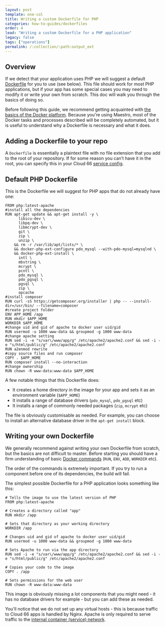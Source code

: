 ```yaml
---
layout: post
template: one-col
title: Writing a custom Dockerfile for PHP
categories: how-to-guides/dockerfiles
order: 4
lead: "Writing a custom Dockerfile for a PHP application"
legacy: false
tags: ["operations"]
permalink: /:collection/:path:output_ext
---
```


## Overview

If we detect that your application uses PHP we will suggest a default [Dockerfile](/maestro/how-to-guides/dockerfiles/writing-a-dockerfile.html) for you to use (see below). This file should work for most PHP applications, but if your app has some special cases you may need to modify it or write your own from scratch. This doc will walk you through the basics of doing so.

Before following this guide, we recommend getting acquainted with [the basics of the Docker platform](https://docs.docker.com/get-started/overview/). Because you're using Maestro, most of the Docker tasks and processes described will be completely automated, but it is useful to understand why a Dockerfile is necessary and what it does.

## Adding a Dockerfile to your repo

A `Dockerfile` is essentially a plaintext file with no file extension that you add to the root of your repository. If for some reason you can’t have it in the root, you can specify this in your Cloud 66 [service config](/maestro/how-to-guides/dockerfiles/writing-a-dockerfile.html#putting-a-dockerfile-in-a-sub-directory).

## Default PHP Dockerfile

This is the Dockerfile we will suggest for PHP apps that do not already have one:

```docker
FROM php:latest-apache
#install all the dependencies
RUN apt-get update && apt-get install -y \
      libicu-dev \
      libpq-dev \
      libmcrypt-dev \
      git \
      zip \
      unzip \
    && rm -r /var/lib/apt/lists/* \
    && docker-php-ext-configure pdo_mysql --with-pdo-mysql=mysqlnd \
    && docker-php-ext-install \
      intl \
      mbstring \
      mcrypt \
      pcntl \
      pdo_mysql \
      pdo_pgsql \
      pgsql \
      zip \
      opcache
#install composer
RUN curl -sS https://getcomposer.org/installer | php -- --install-dir=/usr/bin/ --filename=composer
#create project folder
ENV APP_HOME /app
RUN mkdir $APP_HOME
WORKDIR $APP_HOME
#change uid and gid of apache to docker user uid/gid
RUN usermod -u 1000 www-data && groupmod -g 1000 www-data
#change apache setting
RUN sed -i -e "s/var\/www/app/g" /etc/apache2/apache2.conf && sed -i -e "s/html/public/g" /etc/apache2/apache2.conf
RUN a2enmod rewrite
#copy source files and run composer
COPY . $APP_HOME
RUN composer install --no-interaction
#change ownership
RUN chown -R www-data:www-data $APP_HOME
```

A few notable things that this Dockerfile does:

- It creates a home directory in the image for your app and sets it as an environment variable (`$APP_HOME`)
- It installs a range of database drivers (`pdo_mysql`, `pdo_pgsql` etc)
- It installs a range of commonly needed packages (`zip`, `mcrypt` etc)

The file is obviously customisable as needed. For example, you can choose to install an alternative database driver in the `apt-get install` block.

## Writing your own Dockerfile

We generally recommend against writing your own Dockerfile from scratch, but the basics are not difficult to master. Before starting you should have a firm understanding of basic [Docker commands](https://docs.docker.com/engine/reference/builder/) (`RUN`, `ENV`, `ADD`, `WORKDIR` etc).

The order of the commands is extremely important. If you try to run a component before one of its dependencies, the build will fail.

The simplest possible Dockerfile for a PHP application looks something like this:

```docker
# Tells the image to use the latest version of PHP
FROM php:latest-apache  

# Creates a directory called "app"
RUN mkdir /app  

# Sets that directory as your working directory
WORKDIR /app  

# Changes uid and gid of apache to docker user uid/gid
RUN usermod -u 1000 www-data && groupmod -g 1000 www-data

# Sets Apache to run via the app directory
RUN sed -i -e "s/var\/www/app/g" /etc/apache2/apache2.conf && sed -i -e "s/html/public/g" /etc/apache2/apache2.conf

# Copies your code to the image
COPY . /app  

# Sets permissions for the web user
RUN chown -R www-data:www-data
```

This image is obviously missing a lot components that you might need - it has no database drivers for example - but you can add these as needed. 

You'll notice that we do not set up any virtual hosts - this is because traffic to Cloud 66 apps is handled by Nginx. Apache is only required to serve traffic to the [internal container (service) network](/maestro/how-to-guides/build-and-config/service-networking.html).